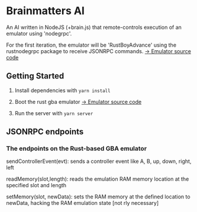 # Brainmatters AI 


An AI written in NodeJS (+brain.js) that remote-controls execution of an emulator using 'nodegrpc'.

For the first iteration, the emulator will be 'RustBoyAdvance' using the rustnodegrpc package to receive JSONRPC commands. [-> Emulator source code](https://github.com/brainmatters/rustboyadvance-ng)


## Getting Started 

1. Install dependencies with 
` yarn install `

2. Boot the rust gba emulator [-> Emulator source code](https://github.com/brainmatters/rustboyadvance-ng)

3. Run the server with 
` yarn server `




## JSONRPC endpoints
###  The endpoints on the Rust-based GBA emulator  


sendControllerEvent(evt): sends a controller event like A, B, up, down, right, left 

readMemory(slot,length): reads the emulation RAM memory location at the specified slot and length   



setMemory(slot, newData): sets the RAM memory at the defined location to newData, hacking the RAM emulation state   [not rly necessary]
